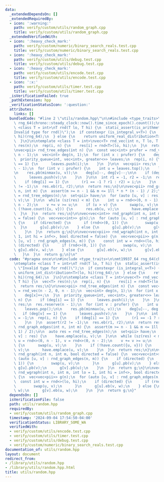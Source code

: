 ```yaml
---
data:
  _extendedDependsOn: []
  _extendedRequiredBy:
  - icon: ':warning:'
    path: verify/custom/utils/random_graph.cpp
    title: verify/custom/utils/random_graph.cpp
  _extendedVerifiedWith:
  - icon: ':heavy_check_mark:'
    path: verify/custom/numeric/binary_search_reals.test.cpp
    title: verify/custom/numeric/binary_search_reals.test.cpp
  - icon: ':heavy_check_mark:'
    path: verify/custom/utils/debug.test.cpp
    title: verify/custom/utils/debug.test.cpp
  - icon: ':heavy_check_mark:'
    path: verify/custom/utils/encode.test.cpp
    title: verify/custom/utils/encode.test.cpp
  - icon: ':x:'
    path: verify/custom/utils/timer.test.cpp
    title: verify/custom/utils/timer.test.cpp
  _isVerificationFailed: true
  _pathExtension: hpp
  _verificationStatusIcon: ':question:'
  attributes:
    links: []
  bundledCode: "#line 2 \"utils/random.hpp\"\n\n#include <type_traits>\n\nmt19937_64\
    \ rng_64(chrono::steady_clock::now().time_since_epoch().count());\n\ntemplate\
    \ <class T = int>\nT rnd(T lo, T hi) {\n  static_assert(is_arithmetic_v<T>, \"\
    Invalid type for rnd()\");\n  if constexpr (is_integral_v<T>) {\n    return uniform_int_distribution<T>(lo,\
    \ hi)(rng_64);\n  } else {\n    return uniform_real_distribution<T>(lo, hi)(rng_64);\n\
    \  }\n}\n\ntemplate <class T = int>\nvec<T> rnd_vec(int n, T lo, T hi) {\n  vec<T>\
    \ res(n);\n  rep(i, n) {\n    res[i] = rnd<T>(lo, hi);\n  }\n  return res;\n}\n\
    \nvec<pii> rnd_tree_edges(int n) {\n  const vec<int> prufer = rnd_vec(n - 2, 0,\
    \ n - 1);\n  vec<int> deg(n, 1);\n  for (int x : prufer) {\n    deg[x]++;\n  }\n\
    \  priority_queue<int, vec<int>, greater<>> leaves;\n  rep(i, n) {\n    if (deg[i]\
    \ == 1) {\n      leaves.push(i);\n    }\n  }\n\n  vec<pii> res;\n  res.reserve(n\
    \ - 1);\n  for (int v : prufer) {\n    int u = leaves.top();\n    leaves.pop();\n\
    \n    res.pb(minmax(u, v));\n    deg[u]--, deg[v]--;\n\n    if (deg[v] == 1) {\n\
    \      leaves.push(v);\n    }\n  }\n\n  int r1 = -1, r2 = -1;\n  rep(i, n) {\n\
    \    if (deg[i] == 1) {\n      (r1 == -1 ? r1 : r2) = i;\n    }\n  }\n  assert(r2\
    \ != -1);\n  res.eb(r1, r2);\n\n  return res;\n}\n\nvec<pii> rnd_graph_edges(int\
    \ n, int m) {\n  assert(m >= n - 1 && m <= 1ll * n * (n - 1) / 2);\n\n  auto res\
    \ = rnd_tree_edges(n);\n  set<pii> have;\n  for (auto [u, v] : res) {\n    have.emplace(u,\
    \ v);\n  }\n\n  while (sz(res) < m) {\n    int u = rnd<>(0, n - 1), v = rnd<>(0,\
    \ n - 2);\n    v += v >= u;\n    if (u > v) {\n      swap(u, v);\n    }\n    if\
    \ (!have.count({u, v})) {\n      res.eb(u, v);\n      have.emplace(u, v);\n  \
    \  }\n  }\n  return res;\n}\n\nvec<vec<int>> rnd_graph(int n, int m, bool directed\
    \ = false) {\n  vec<vec<int>> g(n);\n  for (auto [u, v] : rnd_graph_edges(n, m))\
    \ {\n    if (directed) {\n      if (rnd<>(0, 1)) {\n        swap(u, v);\n    \
    \  }\n      g[u].pb(v);\n    } else {\n      g[u].pb(v);\n      g[v].pb(u);\n\
    \    }\n  }\n  return g;\n}\n\nvec<vec<pii>> rnd_wgraph(int n, int m, int lo =\
    \ 1, int hi = inf<>, bool directed = false) {\n  vec<vec<pii>> g(n);\n  for (auto\
    \ [u, v] : rnd_graph_edges(n, m)) {\n    const int w = rnd<>(lo, hi);\n    if\
    \ (directed) {\n      if (rnd<>(0, 1)) {\n        swap(u, v);\n      }\n     \
    \ g[u].eb(v, w);\n    } else {\n      g[u].eb(v, w);\n      g[v].eb(u, w);\n \
    \   }\n  }\n  return g;\n}\n"
  code: "#pragma once\n\n#include <type_traits>\n\nmt19937_64 rng_64(chrono::steady_clock::now().time_since_epoch().count());\n\
    \ntemplate <class T = int>\nT rnd(T lo, T hi) {\n  static_assert(is_arithmetic_v<T>,\
    \ \"Invalid type for rnd()\");\n  if constexpr (is_integral_v<T>) {\n    return\
    \ uniform_int_distribution<T>(lo, hi)(rng_64);\n  } else {\n    return uniform_real_distribution<T>(lo,\
    \ hi)(rng_64);\n  }\n}\n\ntemplate <class T = int>\nvec<T> rnd_vec(int n, T lo,\
    \ T hi) {\n  vec<T> res(n);\n  rep(i, n) {\n    res[i] = rnd<T>(lo, hi);\n  }\n\
    \  return res;\n}\n\nvec<pii> rnd_tree_edges(int n) {\n  const vec<int> prufer\
    \ = rnd_vec(n - 2, 0, n - 1);\n  vec<int> deg(n, 1);\n  for (int x : prufer) {\n\
    \    deg[x]++;\n  }\n  priority_queue<int, vec<int>, greater<>> leaves;\n  rep(i,\
    \ n) {\n    if (deg[i] == 1) {\n      leaves.push(i);\n    }\n  }\n\n  vec<pii>\
    \ res;\n  res.reserve(n - 1);\n  for (int v : prufer) {\n    int u = leaves.top();\n\
    \    leaves.pop();\n\n    res.pb(minmax(u, v));\n    deg[u]--, deg[v]--;\n\n \
    \   if (deg[v] == 1) {\n      leaves.push(v);\n    }\n  }\n\n  int r1 = -1, r2\
    \ = -1;\n  rep(i, n) {\n    if (deg[i] == 1) {\n      (r1 == -1 ? r1 : r2) = i;\n\
    \    }\n  }\n  assert(r2 != -1);\n  res.eb(r1, r2);\n\n  return res;\n}\n\nvec<pii>\
    \ rnd_graph_edges(int n, int m) {\n  assert(m >= n - 1 && m <= 1ll * n * (n -\
    \ 1) / 2);\n\n  auto res = rnd_tree_edges(n);\n  set<pii> have;\n  for (auto [u,\
    \ v] : res) {\n    have.emplace(u, v);\n  }\n\n  while (sz(res) < m) {\n    int\
    \ u = rnd<>(0, n - 1), v = rnd<>(0, n - 2);\n    v += v >= u;\n    if (u > v)\
    \ {\n      swap(u, v);\n    }\n    if (!have.count({u, v})) {\n      res.eb(u,\
    \ v);\n      have.emplace(u, v);\n    }\n  }\n  return res;\n}\n\nvec<vec<int>>\
    \ rnd_graph(int n, int m, bool directed = false) {\n  vec<vec<int>> g(n);\n  for\
    \ (auto [u, v] : rnd_graph_edges(n, m)) {\n    if (directed) {\n      if (rnd<>(0,\
    \ 1)) {\n        swap(u, v);\n      }\n      g[u].pb(v);\n    } else {\n     \
    \ g[u].pb(v);\n      g[v].pb(u);\n    }\n  }\n  return g;\n}\n\nvec<vec<pii>>\
    \ rnd_wgraph(int n, int m, int lo = 1, int hi = inf<>, bool directed = false)\
    \ {\n  vec<vec<pii>> g(n);\n  for (auto [u, v] : rnd_graph_edges(n, m)) {\n  \
    \  const int w = rnd<>(lo, hi);\n    if (directed) {\n      if (rnd<>(0, 1)) {\n\
    \        swap(u, v);\n      }\n      g[u].eb(v, w);\n    } else {\n      g[u].eb(v,\
    \ w);\n      g[v].eb(u, w);\n    }\n  }\n  return g;\n}"
  dependsOn: []
  isVerificationFile: false
  path: utils/random.hpp
  requiredBy:
  - verify/custom/utils/random_graph.cpp
  timestamp: '2024-09-04 17:54:50-04:00'
  verificationStatus: LIBRARY_SOME_WA
  verifiedWith:
  - verify/custom/utils/encode.test.cpp
  - verify/custom/utils/timer.test.cpp
  - verify/custom/utils/debug.test.cpp
  - verify/custom/numeric/binary_search_reals.test.cpp
documentation_of: utils/random.hpp
layout: document
redirect_from:
- /library/utils/random.hpp
- /library/utils/random.hpp.html
title: utils/random.hpp
---
```


